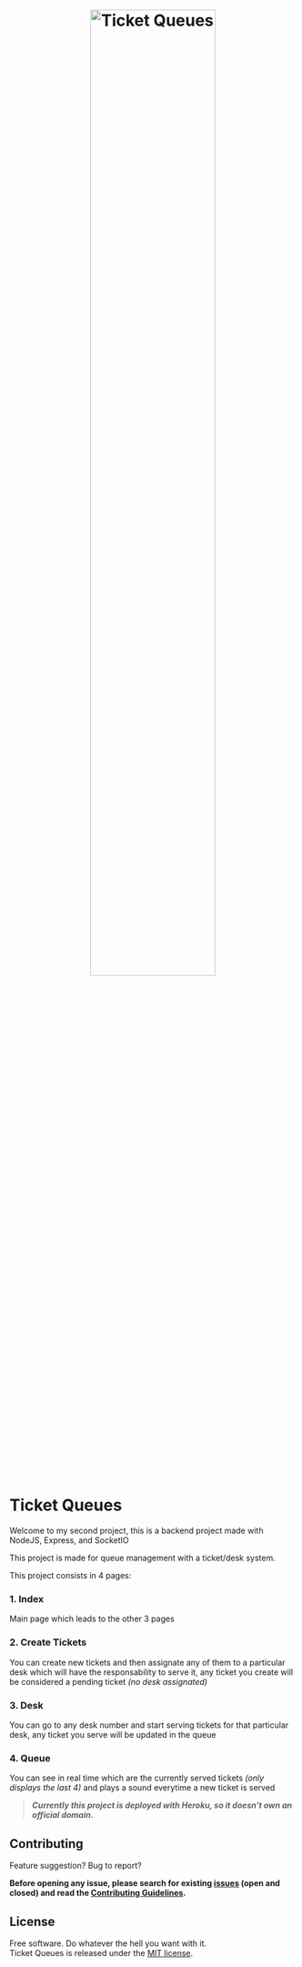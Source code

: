 
<h1 align="center">
  <a href="https://ticket-queues.herokuapp.com/">
    <img src="images/ticket-queues-logo.png" width=66% alt="Ticket Queues">
  </a>
</h1>

# Ticket Queues

Welcome to my second project, this is a backend project made with NodeJS, Express, and SocketIO

This project is made for queue management with a ticket/desk system.

This project consists in 4 pages:

### 1.  Index

Main page which leads to the other 3 pages

### 2.  Create Tickets

You can create new tickets and then assignate any of them to a particular desk which will have the responsability to serve it, any ticket you create will be considered a pending ticket *(no desk assignated)*

### 3. Desk

You can go to any desk number and start serving tickets for that particular desk, any ticket you serve will be updated in the queue

### 4. Queue

You can see in real time which are the currently served tickets *(only displays the last 4)* and plays a sound everytime a new ticket is served

> **_Currently this project is deployed with Heroku, so it doesn't own an official domain._**

## Contributing

Feature suggestion? Bug to report?

**Before opening any issue, please search for existing [issues](https://github.com/AntennaeVY/ticket-queues/issues) (open and closed) and read the [Contributing Guidelines](https://github.com/AntennaeVY/ticket-queues/blob/master/CONTRIBUTING.md).**

## License

Free software. Do whatever the hell you want with it.  
Ticket Queues is released under the [MIT license](LICENSE).
